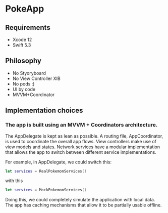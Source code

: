 # PokeApp

## Requirements

* Xcode 12
* Swift 5.3

## Philosophy

* No Styoryboard 
* No View Controller XIB
* No pods :)
* UI by code
* MVVM+Coordinator

## Implementation choices

### The app is built using an MVVM + Coordinators architecture.
The AppDelegate is kept as lean as possible.
A routing file, AppCoordinator, is used to coordinate the overall app flows.
View controllers make use of view models and states.
Network services have a modular implementation that allows the app to switch between different service implementations. 

For example, in AppDelegate, we could switch this:

```swift
let services = RealPokemonServices()
```
with this

```swift
let services = MockPokemonServices()
```

Doing this, we could completely simulate the application with local data.
The app has caching mechanisms that allow it to be partially usable offline.
